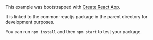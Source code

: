 This example was bootstrapped with [Create React App](https://github.com/facebook/create-react-app).

It is linked to the common-reactjs package in the parent directory for development purposes.

You can run `npm install` and then `npm start` to test your package.
